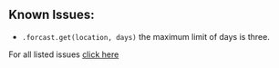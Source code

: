 ## Known Issues:
- `.forcast.get(location, days)` the maximum limit of days is three.


For all listed issues [click here](https://github.com/discordjslib/weatherjslib/issues)

